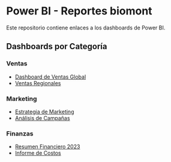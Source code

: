 # Power BI - Reportes biomont

Este repositorio contiene enlaces a los dashboards de Power BI.

## Dashboards por Categoría

### Ventas
- [Dashboard de Ventas Global](https://app.powerbi.com/view?r=eyJrIjoiNThkMDZhZDMtOTBkMS00Y2YyLWE4ZDEtMjNjNWJhMWZiMTBiIiwidCI6IjQxNDQxNzhkLTEzM2YtNGEwYS04NWQxLTBlMjhjNGFmMzExYSIsImMiOjR9)
- [Ventas Regionales]()

### Marketing
- [Estrategia de Marketing]()
- [Análisis de Campañas]()

### Finanzas
- [Resumen Financiero 2023]()
- [Informe de Costos]()
